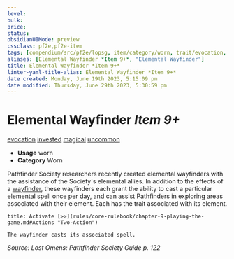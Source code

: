 ```yaml
---
level:
bulk:
price:
status:
obsidianUIMode: preview
cssclass: pf2e,pf2e-item
tags: [compendium/src/pf2e/lopsg, item/category/worn, trait/evocation, trait/invested, trait/magical, trait/uncommon]
aliases: [Elemental Wayfinder *Item 9+*, "Elemental Wayfinder"]
title: Elemental Wayfinder *Item 9+*
linter-yaml-title-alias: Elemental Wayfinder *Item 9+*
date created: Monday, June 19th 2023, 5:15:09 pm
date modified: Thursday, June 29th 2023, 5:30:59 pm
---
```


# Elemental Wayfinder *Item 9+*

[evocation](rules/traits/evocation.md) [invested](rules/traits/invested.md) [magical](rules/traits/magical.md) [uncommon](rules/traits/uncommon.md)  

- **Usage** worn
- **Category** Worn

Pathfinder Society researchers recently created elemental wayfinders with the assistance of the Society's elemental allies. In addition to the effects of a [wayfinder](compendium/equipment/items/wayfinder.md), these wayfinders each grant the ability to cast a particular elemental spell once per day, and can assist Pathfinders in exploring areas associated with their element. Each has the trait associated with its element.

```ad-embed-ability
title: Activate [>>](rules/core-rulebook/chapter-9-playing-the-game.md#Actions "Two-Action")

The wayfinder casts its associated spell.
```

*Source: Lost Omens: Pathfinder Society Guide p. 122*
